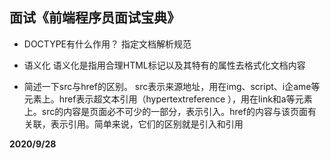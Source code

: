 ## 面试《前端程序员面试宝典》
  
* DOCTYPE有什么作用？
  指定文档解析规范

* 语义化
  语义化是指用合理HTML标记以及其特有的属性去格式化文档内容

* 简述一下src与href的区别。
  src表示来源地址，用在img、script、i企ame等元素上。href表示超文本引用（hypertextreference ），用在link和a等元素上。src的内容是页面必不可少的一部分，表示引入。href的内容与该页面有关联，表示引用。简单来说，它们的区别就是引入和引用

**2020/9/28**